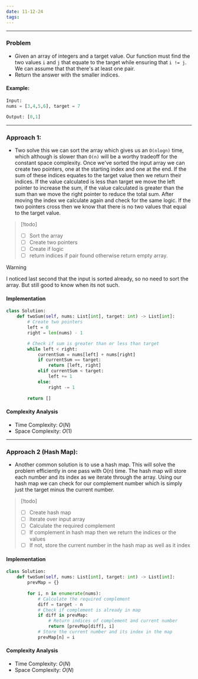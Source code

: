 ```yaml
---
date: 11-12-24
tags:
---
```

****
### Problem

- Given an array of integers and a target value. Our function must find the two values `i` and `j` that equate to the target while ensuring that `i != j`. We can assume that that there's at least one pair. 
- Return the answer with the smaller indices.

#### Example:

```python
Input: 
nums = [3,4,5,6], target = 7

Output: [0,1]
```

---
### Approach 1: 

- Two solve this we can sort the array which gives us an `O(nlogn)` time, which although is slower than `O(n)` will be a worthy tradeoff for the constant space complexity. Once we've sorted the input array we can create two pointers, one at the starting index and one at the end. If the sum of these indices equates to the target value then we return their indices. If the value calculated is less than target we move the left pointer to increase the sum, if the value calculated is greater than the sum than we move the right pointer to reduce the total sum. After moving the index we calculate again and check for the same logic. If the two pointers cross then we know that there is no two values that equal to the target value.
 
> [!todo]
> - [ ] Sort the array
> - [ ] Create two pointers
> - [ ] Create if logic
> - [ ] return indices if pair found otherwise return empty array.

> [!warning]
> I noticed last second that the input is sorted already, so no need to sort the array. But still good to know when its not such.

#### Implementation

```python
class Solution:
    def twoSum(self, nums: List[int], target: int) -> List[int]:
        # Create two pointers
        left = 0
        right = len(nums) - 1

        # Check if sum is greater than or less than target
        while left < right:
            currentSum = nums[left] + nums[right]
            if currentSum == target:
                return [left, right]
            elif currentSum < target:
                left += 1
            else:
                right -= 1
        
        return []
```

#### Complexity Analysis

- Time Complexity: $O(N)$
- Space Complexity: $O(1)$

---
### Approach 2 (Hash Map): 

- Another common solution is to use a hash map. This will solve the problem efficiently in one pass with O(n) time. The hash map will store each number and its index as we iterate through the array. Using our hash map we can check for our complement number which is simply just the target minus the current number.
 
> [!todo]
> - [ ] Create hash map
> - [ ] Iterate over input array
> - [ ] Calculate the required complement
> - [ ] If complement in hash map then we return the indices or the values
> - [ ] If not, store the current number in the hash map as well as it index

#### Implementation

```python
class Solution:
    def twoSum(self, nums: List[int], target: int) -> List[int]:
        prevMap = {}
        
        for i, n in enumerate(nums):
            # Calculate the required complement
            diff = target - n  
            # Check if complement is already in map
            if diff in prevMap:
                # Return indices of complement and current number
                return [prevMap[diff], i]
            # Store the current number and its index in the map
            prevMap[n] = i
```

#### Complexity Analysis

- Time Complexity: $O(N)$
- Space Complexity: $O(N)$

